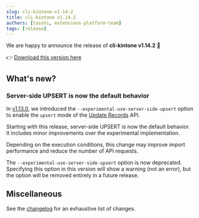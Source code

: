 ```yaml
---
slug: cli-kintone-v1-14-2
title: cli-kintone v1.14.2
authors: [tasshi, extensions-platform-team]
tags: [release]
---
```


We are happy to announce the release of **cli-kintone v1.14.2** 🎉

👉 [Download this version here](https://github.com/kintone/cli-kintone/releases/tag/v1.14.2)

## What's new?

### Server-side UPSERT is now the default behavior

In [v1.13.0](./2025-01-16-cli-kintone-v1-13-0.md), we introduced the `--experimental-use-server-side-upsert` option to enable the `upsert` mode of the [Update Records](https://kintone.dev/en/docs/kintone/rest-api/records/update-records/) API.

Starting with this release, server-side UPSERT is now the default behavior.
It includes minor improvements over the experimental implementation.

Depending on the execution conditions, this change may improve import performance and reduce the number of API requests.

The `--experimental-use-server-side-upsert` option is now deprecated.  
Specifying this option in this version will show a warning (not an error), but the option will be removed entirely in a future release.

## Miscellaneous

See the [changelog](https://github.com/kintone/cli-kintone/blob/main/CHANGELOG.md#1142-2025-08-06) for an exhaustive list of changes.
